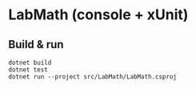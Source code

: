 # LabMath (console + xUnit)

## Build & run
```pwsh
dotnet build
dotnet test
dotnet run --project src/LabMath/LabMath.csproj
```
